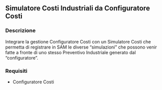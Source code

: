 ## Simulatore Costi Industriali da Configuratore Costi

### Descrizione

Integrare la gestione Configuratore Costi con un Simulatore Costi che permetta di registrare in SAM le diverse “simulazioni” che possono venir fatte a fronte di uno stesso Preventivo Industriale generato dal “configuratore”.

### Requisiti

- Configuratore Costi

